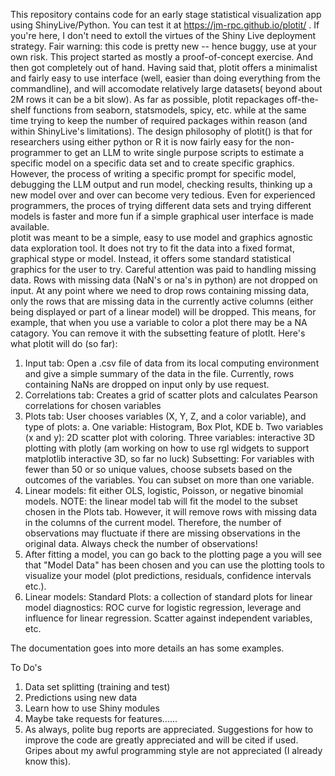 This repository contains code for an early stage statistical visualization app using ShinyLive/Python. You can test it at https://jm-rpc.github.io/plotit/ . If you're here, I don't need to extoll the virtues of the Shiny Live deployment strategy. Fair warning: this code is pretty new -- hence buggy, use at your own risk. This project started as mostly a proof-of-concept exercise. And then got completely out of hand. Having said that, plotit offers a minimalist and fairly easy to use interface (well, easier than doing everything from the commandline), and will accomodate relatively large datasets( beyond about 2M rows it can be a bit slow). As far as possible, plotit repackages off-the-shelf functions from seaborn, statsmodels, spicy, etc. while at the same time trying to keep the number of required packages within reason (and within ShinyLive's limitations).
The design philosophy of plotit() is that for researchers using either python or R it is now fairly easy for the non-programmer to get an LLM to write single purpose scripts to estimate a specific model on a specific data set and to create specific graphics.  However, the process of writing a specific prompt for specific model, debugging the LLM output and run model, checking results, thinking up a new model over and over can become very tedious.  Even for experienced programmers, the proces of trying different data sets and trying different models is faster and more fun if a simple graphical user interface is made available.  
plotit was meant to be a simple, easy to use model and graphics agnostic data exploration tool. It does not try to fit the data into a fixed format, graphical stype or model.  Instead, it offers some standard statistical graphics for the user to try. Careful attention was paid to handling missing data. Rows with missing data (NaN's or na's in python) are not dropped on input. At any point where we need to drop rows containing missing data, only the rows that are missing data in the currently active columns (either being displayed or part of a linear model) will be dropped. This means, for example, that when you use a variable to color a plot there may be a NA catagory. You can remove it with the subsetting feature of plotIt. 
Here's what plotit will do (so far):
1. Input tab: Open a .csv file of data from its local computing environment and give a simple summary of the data in the file. Currently, rows containing NaNs are dropped on input only  by use request.
2. Correlations tab: Creates a grid of scatter plots and calculates Pearson correlations for chosen variables
3. Plots tab: User chooses variables (X, Y, Z, and a color variable), and type of plots: a. One variable: Histogram, Box Plot, KDE b. Two variables (x and y): 2D scatter plot with coloring. Three variables: interactive 3D plotting with plotly (am working on how to use rgl widgets to support matplotlib interactive 3D, so far no luck) Subsetting: For variables with fewer than 50 or so unique values, choose subsets based on the outcomes of the variables. You can subset on more than one variable.
4. Linear models: fit either OLS, logistic, Poisson, or negative binomial models.  NOTE: the linear model tab will fit the model to the subset chosen in the Plots tab. However, it will remove rows with missing data in the columns of the current model.  Therefore, the number of observations may fluctuate if there are missing observations in the original data. Always check the number of observations!
5. After fitting a model, you can go back to the plotting page a you will see that "Model Data" has been chosen and you can use the plotting tools to visualize your model (plot predictions,  residuals, confidence intervals etc.).
6. Linear models: Standard Plots: a collection of standard plots for linear model diagnostics: ROC curve for logistic regression, leverage and influence for linear regression. Scatter against independent variables, etc.

The documentation goes into more details an has some examples.

To Do's

1. Data set splitting (training and test)
2. Predictions using new data
3. Learn how to use Shiny modules
4. Maybe take requests for features......
5. As always, polite bug reports are appreciated. Suggestions for how to improve the code are greatly appreciated and will be cited if used. Gripes about my awful programming style are not appreciated (I already know this).
